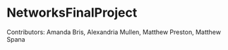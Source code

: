 # NetworksFinalProject

Contributors:  Amanda Bris, Alexandria Mullen, Matthew Preston, Matthew Spana

